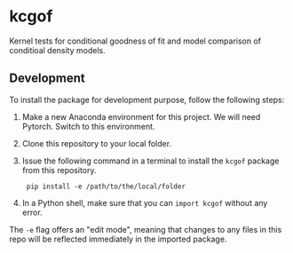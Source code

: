 # kcgof

Kernel tests for conditional goodness of fit and model comparison of conditioal density models.

## Development

To install the package for development purpose, follow the following steps: 

1. Make a new Anaconda environment for this project. We will need Pytorch.
    Switch to this environment.
2. Clone this repository to your local folder.  
3. Issue the following command in a terminal to install the `kcgof` package
    from this repository.

        pip install -e /path/to/the/local/folder

4. In a Python shell, make sure that you can `import kcgof` without any error.

The `-e` flag offers an "edit mode", meaning that changes to any files in this repo will be reflected immediately in the imported package.
